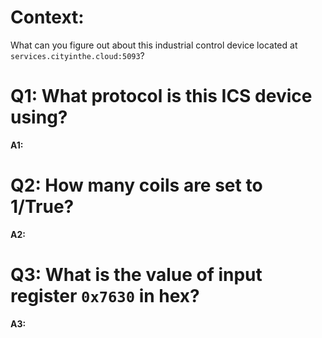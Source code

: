 # Context:
What can you figure out about this industrial control device located at `services.cityinthe.cloud:5093`?

# Q1: What protocol is this ICS device using? 
**A1:**

# Q2: How many coils are set to 1/True?
**A2:**

# Q3: What is the value of input register `0x7630` in hex?
**A3:**
